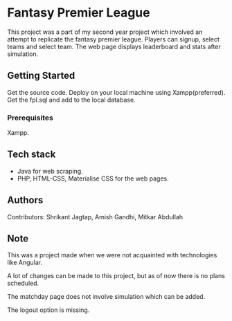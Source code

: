 # Fantasy Premier League

This project was a part of my second year project which involved an attempt to replicate the fantasy premier league. Players can signup, select teams and select team. The web page displays leaderboard and stats after simulation. 


## Getting Started

Get the source code.
Deploy on your local machine using Xampp(preferred).
Get the fpl.sql and add to the local database.

### Prerequisites

Xampp.


## Tech stack

- Java for web scraping.
- PHP, HTML-CSS, Materialise CSS for the web pages. 

## Authors

Contributors: Shrikant Jagtap, Amish Gandhi, Mitkar Abdullah



## Note

This was a project made when we were not acquainted with technologies like Angular.

A lot of changes can be made to this project, but as of now there is no plans scheduled.

The matchday page does not involve simulation which can be added.

The logout option is missing. 
